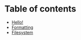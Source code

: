 # Table of contents

* [Hello!](README.md)
* [Formatting](formatting.md)
* [Filesystem](filesystem.md)

